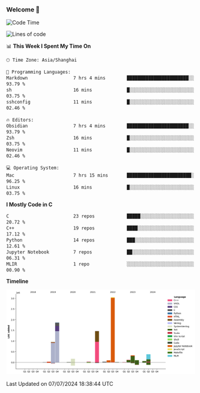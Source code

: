 ### Welcome 👋

<!--START_SECTION:waka-->
![Code Time](http://img.shields.io/badge/Code%20Time-1%2C521%20hrs%205%20mins-blue)

![Lines of code](https://img.shields.io/badge/From%20Hello%20World%20I%27ve%20Written-8.7%20million%20lines%20of%20code-blue)

📊 **This Week I Spent My Time On** 

```text
🕑︎ Time Zone: Asia/Shanghai

💬 Programming Languages: 
Markdown                 7 hrs 4 mins        ███████████████████████░░   93.79 % 
sh                       16 mins             █░░░░░░░░░░░░░░░░░░░░░░░░   03.75 % 
sshconfig                11 mins             █░░░░░░░░░░░░░░░░░░░░░░░░   02.46 % 

🔥 Editors: 
Obsidian                 7 hrs 4 mins        ███████████████████████░░   93.79 % 
Zsh                      16 mins             █░░░░░░░░░░░░░░░░░░░░░░░░   03.75 % 
Neovim                   11 mins             █░░░░░░░░░░░░░░░░░░░░░░░░   02.46 % 

💻 Operating System: 
Mac                      7 hrs 15 mins       ████████████████████████░   96.25 % 
Linux                    16 mins             █░░░░░░░░░░░░░░░░░░░░░░░░   03.75 % 
```

**I Mostly Code in C** 

```text
C                        23 repos            █████░░░░░░░░░░░░░░░░░░░░   20.72 % 
C++                      19 repos            ████░░░░░░░░░░░░░░░░░░░░░   17.12 % 
Python                   14 repos            ███░░░░░░░░░░░░░░░░░░░░░░   12.61 % 
Jupyter Notebook         7 repos             ██░░░░░░░░░░░░░░░░░░░░░░░   06.31 % 
MLIR                     1 repo              ░░░░░░░░░░░░░░░░░░░░░░░░░   00.90 % 
```



**Timeline**

![Lines of Code chart](https://raw.githubusercontent.com/Bohan-hu/Bohan-hu/master/assets/bar_graph.png)


 Last Updated on 07/07/2024 18:38:44 UTC
<!--END_SECTION:waka-->




